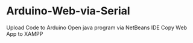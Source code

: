 # Arduino-Web-via-Serial

Upload Code to Arduino
Open java program via NetBeans IDE
Copy Web App to XAMPP

